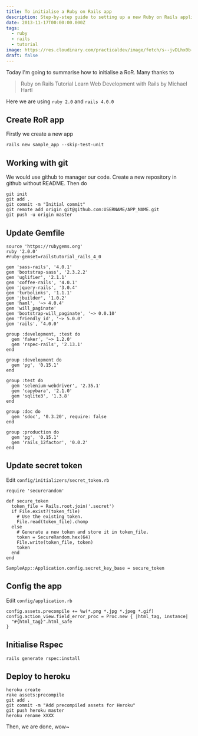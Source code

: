 ```yaml
---
title: To initialise a Ruby on Rails app
description: Step-by-step guide to setting up a new Ruby on Rails application
date: 2013-11-17T00:00:00.000Z
tags:
  - ruby
  - rails
  - tutorial
image: https://res.cloudinary.com/practicaldev/image/fetch/s--jvDLhx0b--/c_imagga_scale,f_auto,fl_progressive,h_420,q_auto,w_1000/https://dev-to-uploads.s3.amazonaws.com/i/cpcr5w0kgl6j94tss7n9.png
draft: false
---
```


Today I'm going to summarise how to initialise a RoR. Many thanks to

> Ruby on Rails Tutorial Learn Web Development with Rails by Michael Hartl

Here we are using `ruby 2.0` and `rails 4.0.0`

## Create RoR app

Firstly we create a new app

```
rails new sample_app --skip-test-unit
```

## Working with git

We would use github to manager our code. Create a new repository in github without README. Then do

```
git init
git add .
git commit -m "Initial commit"
git remote add origin git@github.com:USERNAME/APP_NAME.git
git push -u origin master
```

## Update Gemfile

```
source 'https://rubygems.org'
ruby '2.0.0'
#ruby-gemset=railstutorial_rails_4_0

gem 'sass-rails', '4.0.1'
gem 'bootstrap-sass', '2.3.2.2'
gem 'uglifier', '2.1.1'
gem 'coffee-rails', '4.0.1'
gem 'jquery-rails', '3.0.4'
gem 'turbolinks', '1.1.1'
gem 'jbuilder', '1.0.2'
gem 'haml', '~> 4.0.4'
gem 'will_paginate'
gem 'bootstrap-will_paginate', '~> 0.0.10'
gem 'friendly_id', '~> 5.0.0'
gem 'rails', '4.0.0'

group :development, :test do
  gem 'faker', '~> 1.2.0'
  gem 'rspec-rails', '2.13.1'
end

group :development do
  gem 'pg', '0.15.1'
end

group :test do
  gem 'selenium-webdriver', '2.35.1'
  gem 'capybara', '2.1.0'
  gem 'sqlite3', '1.3.8'
end

group :doc do
  gem 'sdoc', '0.3.20', require: false
end

group :production do
  gem 'pg', '0.15.1'
  gem 'rails_12factor', '0.0.2'
end
```

## Update secret token

Edit `config/initializers/secret_token.rb`

```
require 'securerandom'

def secure_token
  token_file = Rails.root.join('.secret')
  if File.exist?(token_file)
    # Use the existing token.
    File.read(token_file).chomp
  else
    # Generate a new token and store it in token_file.
    token = SecureRandom.hex(64)
    File.write(token_file, token)
    token
  end
end

SampleApp::Application.config.secret_key_base = secure_token
```

## Config the app

Edit `config/application.rb`

```
config.assets.precompile += %w(*.png *.jpg *.jpeg *.gif)
config.action_view.field_error_proc = Proc.new { |html_tag, instance|
  "#{html_tag}".html_safe
}
```

## Initialise Rspec

```
rails generate rspec:install
```

## Deploy to heroku

```
heroku create
rake assets:precompile
git add .
git commit -m "Add precompiled assets for Heroku"
git push heroku master
heroku rename XXXX
```

Then, we are done, wow~
